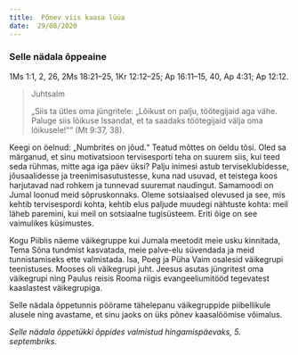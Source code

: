 ```yaml
---
title:  Põnev viis kaasa lüüa
date:  29/08/2020
---
```


### Selle nädala õppeaine
1Ms 1:1, 2, 26, 2Ms 18:21–25, 1Kr 12:12–25; Ap 16:11–15, 40, Ap 4:31; Ap 12:12.

> <p>Juhtsalm</p>
> „Siis ta ütles oma jüngritele: „Lõikust on palju, töötegijaid aga vähe. Paluge siis lõikuse Issandat, et ta saadaks töötegijaid välja oma lõikusele!““ (Mt 9:37, 38).

Keegi on öelnud: „Numbrites on jõud.“ Teatud mõttes on öeldu tõsi. Oled sa märganud, et sinu motivatsioon tervisesporti teha on suurem siis, kui teed seda rühmas, mitte aga iga päev üksi? Palju inimesi astub terviseklubidesse, jõusaalidesse ja treenimisasutustesse, kuna nad usuvad, et teistega koos harjutavad nad rohkem ja tunnevad suuremat naudingut. Samamoodi on Jumal loonud meid sõpruskonnaks. Oleme sotsiaalsed olevused ja see, mis kehtib tervisespordi kohta, kehtib elus paljude muudegi nähtuste kohta: meil läheb paremini, kui meil on sotsiaalne tugisüsteem. Eriti õige on see vaimulikes küsimustes.

Kogu Piiblis näeme väikegruppe kui Jumala meetodit meie usku kinnitada, Tema Sõna tundmist kasvatada, meie palve-elu süvendada ja meid tunnistamiseks ette valmistada. Isa, Poeg ja Püha Vaim osalesid väikegrupi teenistuses. Mooses oli väikegrupi juht. Jeesus asutas jüngritest oma väikegrupi ning Paulus reisis Rooma riigis evangeeliumitööd tegevatest kaaslastest väikegrupiga.

Selle nädala õppetunnis pöörame tähelepanu väikegruppide piibellikule alusele ning avastame, et sinu jaoks on üks põnev kaasalöömise võimalus.

_Selle nädala_ _õppetükki õppides valmistud hingamispäevaks, 5. septembriks._
